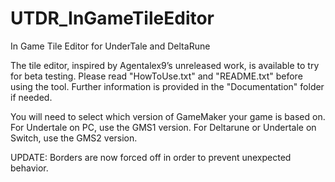 # UTDR_InGameTileEditor
In Game Tile Editor for UnderTale and DeltaRune

The tile editor, inspired by Agentalex9’s unreleased work, is available to try for beta testing. Please read "HowToUse.txt" and "README.txt" before using the tool. Further information is provided in the "Documentation" folder if needed.

You will need to select which version of GameMaker your game is based on. For Undertale on PC, use the GMS1 version. For Deltarune or Undertale on Switch, use the GMS2 version.

UPDATE: Borders are now forced off in order to prevent unexpected behavior.
